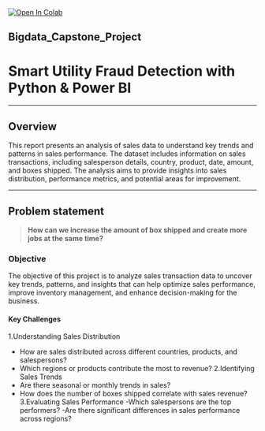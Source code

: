 <html>
  <body>
    <a href="https://colab.research.google.com/drive/1s8hRDZQ71k_WMWmr99lVKWUoq-EMBpQl#scrollTo=9MexvIQyAW_y">
      <img src="https://colab.research.google.com/assets/colab-badge.svg" alt="Open In Colab"/>
    </a>

## Bigdata_Capstone_Project
# Smart Utility Fraud Detection with Python & Power BI  

---

## Overview
This report presents an analysis of sales data to understand key trends and patterns in sales performance. The dataset includes information on sales transactions, including salesperson details, country, product, date, amount, and boxes shipped. The analysis aims to provide insights into sales distribution, performance metrics, and potential areas for improvement.

---
## Problem statement
> **How can we increase the amount of box shipped and create more jobs at the same time?**

### Objective
The objective of this project is to analyze sales transaction data to uncover key trends, patterns, and insights that can help optimize sales performance, improve inventory management, and enhance decision-making for the business.

#### Key Challenges
1.Understanding Sales Distribution
 - How are sales distributed across different countries, products, and salespersons?
 - Which regions or products contribute the most to revenue?
2.Identifying Sales Trends
 - Are there seasonal or monthly trends in sales?
 - How does the number of boxes shipped correlate with sales revenue?
3.Evaluating Sales Performance
 -Which salespersons are the top performers?
 -Are there significant differences in sales performance across regions?


  </body>
</html>
